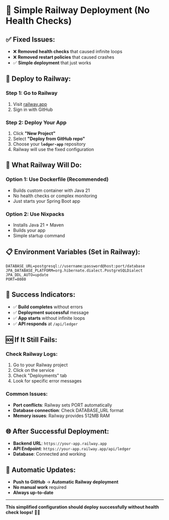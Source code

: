 # 🚂 Simple Railway Deployment (No Health Checks)

## ✅ **Fixed Issues:**
- ❌ **Removed health checks** that caused infinite loops
- ❌ **Removed restart policies** that caused crashes
- ✅ **Simple deployment** that just works

## 🚀 **Deploy to Railway:**

### **Step 1: Go to Railway**
1. Visit [railway.app](https://railway.app)
2. Sign in with GitHub

### **Step 2: Deploy Your App**
1. Click **"New Project"**
2. Select **"Deploy from GitHub repo"**
3. Choose your **`ledger-app`** repository
4. Railway will use the fixed configuration

## 🔧 **What Railway Will Do:**

### **Option 1: Use Dockerfile (Recommended)**
- Builds custom container with Java 21
- No health checks or complex monitoring
- Just starts your Spring Boot app

### **Option 2: Use Nixpacks**
- Installs Java 21 + Maven
- Builds your app
- Simple startup command

## 📋 **Environment Variables (Set in Railway):**

```
DATABASE_URL=postgresql://username:password@host:port/database
JPA_DATABASE_PLATFORM=org.hibernate.dialect.PostgreSQLDialect
JPA_DDL_AUTO=update
PORT=8080
```

## 🎯 **Success Indicators:**

- ✅ **Build completes** without errors
- ✅ **Deployment successful** message
- ✅ **App starts** without infinite loops
- ✅ **API responds** at `/api/ledger`

## 🆘 **If It Still Fails:**

### **Check Railway Logs:**
1. Go to your Railway project
2. Click on the service
3. Check "Deployments" tab
4. Look for specific error messages

### **Common Issues:**
- **Port conflicts**: Railway sets PORT automatically
- **Database connection**: Check DATABASE_URL format
- **Memory issues**: Railway provides 512MB RAM

## 🌐 **After Successful Deployment:**

- **Backend URL**: `https://your-app.railway.app`
- **API Endpoint**: `https://your-app.railway.app/api/ledger`
- **Database**: Connected and working

## 🔄 **Automatic Updates:**

- **Push to GitHub** → **Automatic Railway deployment**
- **No manual work** required
- **Always up-to-date**

---

**This simplified configuration should deploy successfully without health check loops!** 🚂✨
